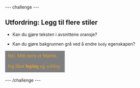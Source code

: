 \--- challenge \---

## Utfordring: Legg til flere stiler

+ Kan du gjøre teksten i avsnittene oransje?

+ Kan du gjøre bakgrunnen grå ved å endre `body` egenskapen?

![skjermbilde](images/birthday-more-style.png)

\--- /challenge \---